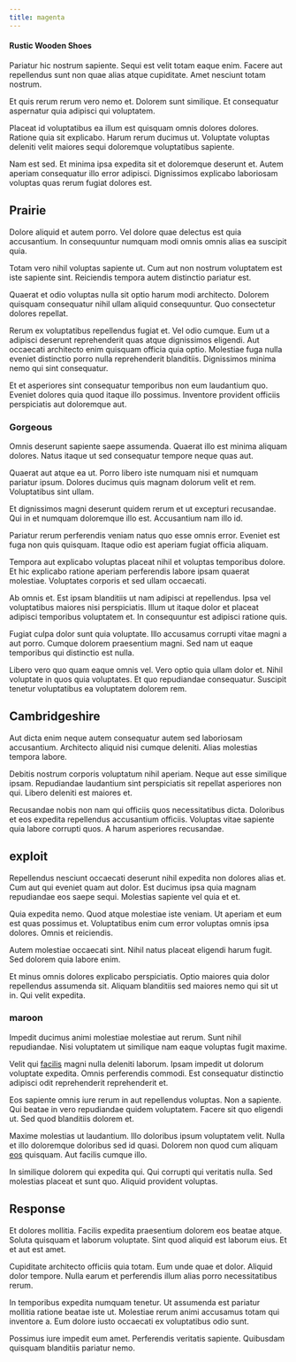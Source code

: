 ```yaml
---
title: magenta
---
```


#### Rustic Wooden Shoes

Pariatur hic nostrum sapiente. Sequi est velit totam eaque enim. Facere aut repellendus sunt non quae alias atque cupiditate. Amet nesciunt totam nostrum.

Et quis rerum rerum vero nemo et. Dolorem sunt similique. Et consequatur aspernatur quia adipisci qui voluptatem.

Placeat id voluptatibus ea illum est quisquam omnis dolores dolores. Ratione quia sit explicabo. Harum rerum ducimus ut. Voluptate voluptas deleniti velit maiores sequi doloremque voluptatibus sapiente.

Nam est sed. Et minima ipsa expedita sit et doloremque deserunt et. Autem aperiam consequatur illo error adipisci. Dignissimos explicabo laboriosam voluptas quas rerum fugiat dolores est.

## Prairie

Dolore aliquid et autem porro. Vel dolore quae delectus est quia accusantium. In consequuntur numquam modi omnis omnis alias ea suscipit quia.

Totam vero nihil voluptas sapiente ut. Cum aut non nostrum voluptatem est iste sapiente sint. Reiciendis tempora autem distinctio pariatur est.

Quaerat et odio voluptas nulla sit optio harum modi architecto. Dolorem quisquam consequatur nihil ullam aliquid consequuntur. Quo consectetur dolores repellat.

Rerum ex voluptatibus repellendus fugiat et. Vel odio cumque. Eum ut a adipisci deserunt reprehenderit quas atque dignissimos eligendi. Aut occaecati architecto enim quisquam officia quia optio. Molestiae fuga nulla eveniet distinctio porro nulla reprehenderit blanditiis. Dignissimos minima nemo qui sint consequatur.

Et et asperiores sint consequatur temporibus non eum laudantium quo. Eveniet dolores quia quod itaque illo possimus. Inventore provident officiis perspiciatis aut doloremque aut.

### Gorgeous

Omnis deserunt sapiente saepe assumenda. Quaerat illo est minima aliquam dolores. Natus itaque ut sed consequatur tempore neque quas aut.

Quaerat aut atque ea ut. Porro libero iste numquam nisi et numquam pariatur ipsum. Dolores ducimus quis magnam dolorum velit et rem. Voluptatibus sint ullam.

Et dignissimos magni deserunt quidem rerum et ut excepturi recusandae. Qui in et numquam doloremque illo est. Accusantium nam illo id.

Pariatur rerum perferendis veniam natus quo esse omnis error. Eveniet est fuga non quis quisquam. Itaque odio est aperiam fugiat officia aliquam.

Tempora aut explicabo voluptas placeat nihil et voluptas temporibus dolore. Et hic explicabo ratione aperiam perferendis labore ipsam quaerat molestiae. Voluptates corporis et sed ullam occaecati.

Ab omnis et. Est ipsam blanditiis ut nam adipisci at repellendus. Ipsa vel voluptatibus maiores nisi perspiciatis. Illum ut itaque dolor et placeat adipisci temporibus voluptatem et. In consequuntur est adipisci ratione quis.

Fugiat culpa dolor sunt quia voluptate. Illo accusamus corrupti vitae magni a aut porro. Cumque dolorem praesentium magni. Sed nam ut eaque temporibus qui distinctio est nulla.

Libero vero quo quam eaque omnis vel. Vero optio quia ullam dolor et. Nihil voluptate in quos quia voluptates. Et quo repudiandae consequatur. Suscipit tenetur voluptatibus ea voluptatem dolorem rem.

## Cambridgeshire

Aut dicta enim neque autem consequatur autem sed laboriosam accusantium. Architecto aliquid nisi cumque deleniti. Alias molestias tempora labore.

Debitis nostrum corporis voluptatum nihil aperiam. Neque aut esse similique ipsam. Repudiandae laudantium sint perspiciatis sit repellat asperiores non qui. Libero deleniti est maiores et.

Recusandae nobis non nam qui officiis quos necessitatibus dicta. Doloribus et eos expedita repellendus accusantium officiis. Voluptas vitae sapiente quia labore corrupti quos. A harum asperiores recusandae.

## exploit

Repellendus nesciunt occaecati deserunt nihil expedita non dolores alias et. Cum aut qui eveniet quam aut dolor. Est ducimus ipsa quia magnam repudiandae eos saepe sequi. Molestias sapiente vel quia et et.

Quia expedita nemo. Quod atque molestiae iste veniam. Ut aperiam et eum est quas possimus et. Voluptatibus enim cum error voluptas omnis ipsa dolores. Omnis et reiciendis.

Autem molestiae occaecati sint. Nihil natus placeat eligendi harum fugit. Sed dolorem quia labore enim.

Et minus omnis dolores explicabo perspiciatis. Optio maiores quia dolor repellendus assumenda sit. Aliquam blanditiis sed maiores nemo qui sit ut in. Qui velit expedita.

### maroon

Impedit ducimus animi molestiae molestiae aut rerum. Sunt nihil repudiandae. Nisi voluptatem ut similique nam eaque voluptas fugit maxime.

Velit qui [facilis](/eos/est/ut/metal.md) magni nulla deleniti laborum. Ipsam impedit ut dolorum voluptate expedita. Omnis perferendis commodi. Est consequatur distinctio adipisci odit reprehenderit reprehenderit et.

Eos sapiente omnis iure rerum in aut repellendus voluptas. Non a sapiente. Qui beatae in vero repudiandae quidem voluptatem. Facere sit quo eligendi ut. Sed quod blanditiis dolorem et.

Maxime molestias ut laudantium. Illo doloribus ipsum voluptatem velit. Nulla et illo doloremque doloribus sed id quasi. Dolorem non quod cum aliquam [eos](/dolore/odio/neque/ergonomic.md) quisquam. Aut facilis cumque illo.

In similique dolorem qui expedita qui. Qui corrupti qui veritatis nulla. Sed molestias placeat et sunt quo. Aliquid provident voluptas.

## Response

Et dolores mollitia. Facilis expedita praesentium dolorem eos beatae atque. Soluta quisquam et laborum voluptate. Sint quod aliquid est laborum eius. Et et aut est amet.

Cupiditate architecto officiis quia totam. Eum unde quae et dolor. Aliquid dolor tempore. Nulla earum et perferendis illum alias porro necessitatibus rerum.

In temporibus expedita numquam tenetur. Ut assumenda est pariatur mollitia ratione beatae iste ut. Molestiae rerum animi accusamus totam qui inventore a. Eum dolore iusto occaecati ex voluptatibus odio sunt.

Possimus iure impedit eum amet. Perferendis veritatis sapiente. Quibusdam quisquam blanditiis pariatur nemo.
